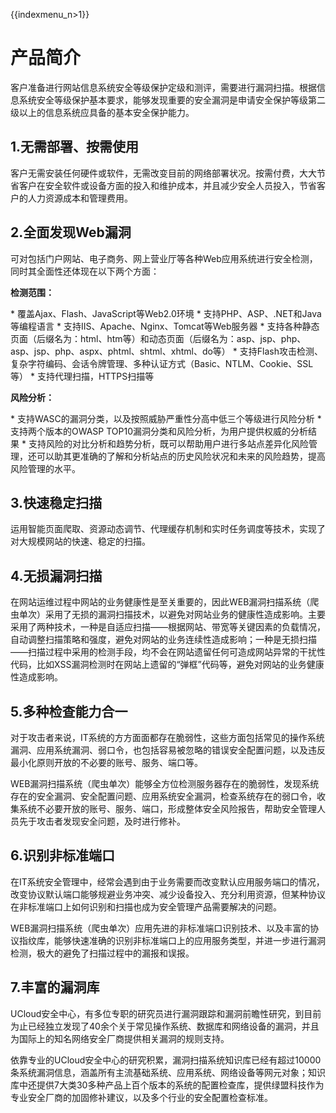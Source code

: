 {{indexmenu_n>1}}

# 产品简介

客户准备进行网站信息系统安全等级保护定级和测评，需要进行漏洞扫描。根据信息系统安全等级保护基本要求，能够发现重要的安全漏洞是申请安全保护等级第二级以上的信息系统应具备的基本安全保护能力。

## 1.无需部署、按需使用

客户无需安装任何硬件或软件，无需改变目前的网络部署状况。按需付费，大大节省客户在安全软件或设备方面的投入和维护成本，并且减少安全人员投入，节省客户的人力资源成本和管理费用。

## 2.全面发现Web漏洞

可对包括门户网站、电子商务、网上营业厅等各种Web应用系统进行安全检测，同时其全面性还体现在以下两个方面：

**检测范围：**

\* 覆盖Ajax、Flash、JavaScript等Web2.0环境 \* 支持PHP、ASP、.NET和Java等编程语言 \*
支持IIS、Apache、Nginx、Tomcat等Web服务器 \*
支持各种静态页面（后缀名为：html、htm等）和动态页面（后缀名为：asp、jsp、php、asp、jsp、php、aspx、phtml、shtml、xhtml、do等）
\* 支持Flash攻击检测、复杂字符编码、会话令牌管理、多种认证方式（Basic、NTLM、Cookie、SSL等） \*
支持代理扫描，HTTPS扫描等

**风险分析：**

\* 支持WASC的漏洞分类，以及按照威胁严重性分高中低三个等级进行风险分析 \* 支持两个版本的OWASP
TOP10漏洞分类和风险分析，为用户提供权威的分析结果 \*
支持风险的对比分析和趋势分析，既可以帮助用户进行多站点差异化风险管理，还可以助其更准确的了解和分析站点的历史风险状况和未来的风险趋势，提高风险管理的水平。

## 3.快速稳定扫描

运用智能页面爬取、资源动态调节、代理缓存机制和实时任务调度等技术，实现了对大规模网站的快速、稳定的扫描。

## 4.无损漏洞扫描

在网站运维过程中网站的业务健康性是至关重要的，因此WEB漏洞扫描系统（爬虫单次）采用了无损的漏洞扫描技术，以避免对网站业务的健康性造成影响。主要采用了两种技术，一种是自适应扫描——根据网站、带宽等关键因素的负载情况，自动调整扫描策略和强度，避免对网站的业务连续性造成影响；一种是无损扫描——扫描过程中采用的检测手段，均不会在网站遗留任何可造成网站异常的干扰性代码，比如XSS漏洞检测时在网站上遗留的“弹框”代码等，避免对网站的业务健康性造成影响。

## 5.多种检查能力合一

对于攻击者来说，IT系统的方方面面都存在脆弱性，这些方面包括常见的操作系统漏洞、应用系统漏洞、弱口令，也包括容易被忽略的错误安全配置问题，以及违反最小化原则开放的不必要的账号、服务、端口等。

WEB漏洞扫描系统（爬虫单次）能够全方位检测服务器存在的脆弱性，发现系统存在的安全漏洞、安全配置问题、应用系统安全漏洞，检查系统存在的弱口令，收集系统不必要开放的账号、服务、端口，形成整体安全风险报告，帮助安全管理人员先于攻击者发现安全问题，及时进行修补。

## 6.识别非标准端口

在IT系统安全管理中，经常会遇到由于业务需要而改变默认应用服务端口的情况，改变协议默认端口能够规避业务冲突、减少设备投入、充分利用资源，但某种协议在非标准端口上如何识别和扫描也成为安全管理产品需要解决的问题。

WEB漏洞扫描系统（爬虫单次）应用先进的非标准端口识别技术、以及丰富的协议指纹库，能够快速准确的识别非标准端口上的应用服务类型，并进一步进行漏洞检测，极大的避免了扫描过程中的漏报和误报。

## 7.丰富的漏洞库

UCloud安全中心，有多位专职的研究员进行漏洞跟踪和漏洞前瞻性研究，到目前为止已经独立发现了40余个关于常见操作系统、数据库和网络设备的漏洞，并且为国际上的知名网络安全厂商提供相关漏洞的规则支持。

依靠专业的UCloud安全中心的研究积累，漏洞扫描系统知识库已经有超过10000条系统漏洞信息，涵盖所有主流基础系统、应用系统、网络设备等网元对象；知识库中还提供7大类30多种产品上百个版本的系统的配置检查库，提供绿盟科技作为专业安全厂商的加固修补建议，以及多个行业的安全配置检查标准。

